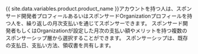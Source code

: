 {{ site.data.variables.product.product_name }}アカウントを持つ人は、スポンサード開発者プロフィールあるいはスポンサードOrganizationプロフィールを持つ人を、繰り返しの月次支払いを通じてスポンサーできます。 スポンサード開発者もしくはOrganizationが設定した月次の支払い額やメリットを持つ複数のスポンサーシップ層から選択することができます。 スポンサーシップは、既存の支払日、支払い方法、領収書を共有します。
